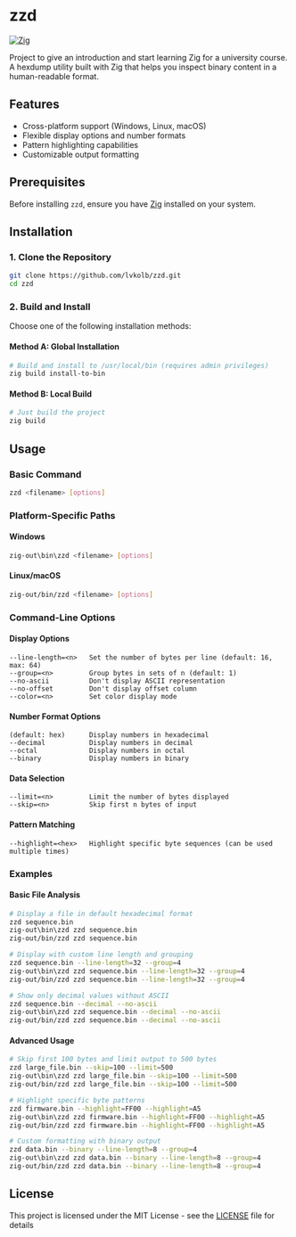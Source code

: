 # zzd

[![Zig](https://img.shields.io/badge/Made%20with-Zig-%23F7A41D)](https://ziglang.org)

Project to give an introduction and start learning Zig for a university course. A hexdump utility built with Zig that helps you inspect binary content in a human-readable format.

## Features

- Cross-platform support (Windows, Linux, macOS)
- Flexible display options and number formats
- Pattern highlighting capabilities
- Customizable output formatting

## Prerequisites

Before installing `zzd`, ensure you have [Zig](https://ziglang.org/download/) installed on your system.

## Installation

### 1. Clone the Repository

```bash
git clone https://github.com/lvkolb/zzd.git
cd zzd
```

### 2. Build and Install

Choose one of the following installation methods:

#### Method A: Global Installation

```bash
# Build and install to /usr/local/bin (requires admin privileges)
zig build install-to-bin
```

#### Method B: Local Build

```bash
# Just build the project
zig build
```

## Usage

### Basic Command

```bash
zzd <filename> [options]
```

### Platform-Specific Paths

#### Windows
```bash
zig-out\bin\zzd <filename> [options]
```

#### Linux/macOS
```bash
zig-out/bin/zzd <filename> [options]
```

### Command-Line Options

#### Display Options
```
--line-length=<n>   Set the number of bytes per line (default: 16, max: 64)
--group=<n>         Group bytes in sets of n (default: 1)
--no-ascii          Don't display ASCII representation
--no-offset         Don't display offset column
--color=<n>         Set color display mode
```

#### Number Format Options
```
(default: hex)      Display numbers in hexadecimal
--decimal           Display numbers in decimal
--octal             Display numbers in octal
--binary            Display numbers in binary
```

#### Data Selection
```
--limit=<n>         Limit the number of bytes displayed
--skip=<n>          Skip first n bytes of input
```

#### Pattern Matching
```
--highlight=<hex>   Highlight specific byte sequences (can be used multiple times)
```

### Examples

#### Basic File Analysis
```bash
# Display a file in default hexadecimal format
zzd sequence.bin
zig-out\bin\zzd zzd sequence.bin
zig-out/bin/zzd zzd sequence.bin

# Display with custom line length and grouping
zzd sequence.bin --line-length=32 --group=4
zig-out\bin\zzd zzd sequence.bin --line-length=32 --group=4
zig-out/bin/zzd zzd sequence.bin --line-length=32 --group=4

# Show only decimal values without ASCII
zzd sequence.bin --decimal --no-ascii
zig-out\bin\zzd zzd sequence.bin --decimal --no-ascii
zig-out/bin/zzd zzd sequence.bin --decimal --no-ascii
```

#### Advanced Usage
```bash
# Skip first 100 bytes and limit output to 500 bytes
zzd large_file.bin --skip=100 --limit=500
zig-out\bin\zzd zzd large_file.bin --skip=100 --limit=500
zig-out/bin/zzd zzd large_file.bin --skip=100 --limit=500

# Highlight specific byte patterns
zzd firmware.bin --highlight=FF00 --highlight=A5
zig-out\bin\zzd zzd firmware.bin --highlight=FF00 --highlight=A5
zig-out/bin/zzd zzd firmware.bin --highlight=FF00 --highlight=A5

# Custom formatting with binary output
zzd data.bin --binary --line-length=8 --group=4
zig-out\bin\zzd zzd data.bin --binary --line-length=8 --group=4
zig-out/bin/zzd zzd data.bin --binary --line-length=8 --group=4
```
## License
This project is licensed under the MIT License - see the [LICENSE](LICENSE) file for details
